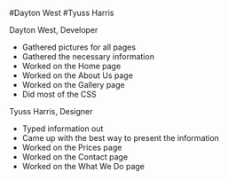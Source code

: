 #Dayton West  #Tyuss Harris

Dayton West, Developer
- Gathered pictures for all pages 
- Gathered the necessary information 
- Worked on the Home page 
- Worked on the About Us page 
- Worked on the Gallery page 
- Did most of the CSS 

Tyuss Harris, Designer
- Typed information out
- Came up with the best way to present the information
- Worked on the Prices page 
- Worked on the Contact page 
- Worked on the What We Do page
